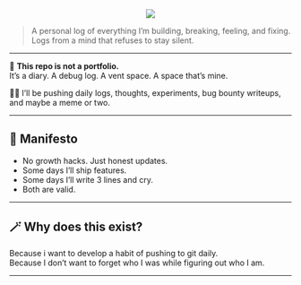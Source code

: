 

<div align="center">
  <img src="https://i.postimg.cc/MTWnR13n/niru-s.png"/>
</div>

> A personal log of everything I’m building, breaking, feeling, and fixing.
> Logs from a mind that refuses to stay silent.

---

🧠 **This repo is not a portfolio.**  
It’s a diary. A debug log. A vent space. A space that’s mine.

👨‍💻 I’ll be pushing daily logs, thoughts, experiments, bug bounty writeups, and maybe a meme or two.

---

## 🧾 Manifesto

- No growth hacks. Just honest updates.
- Some days I’ll ship features.  
- Some days I’ll write 3 lines and cry.  
- Both are valid.

---

## 🪄 Why does this exist?

Because i want to develop a habit of pushing to git daily.      
Because I don’t want to forget who I was while figuring out who I am.

---

